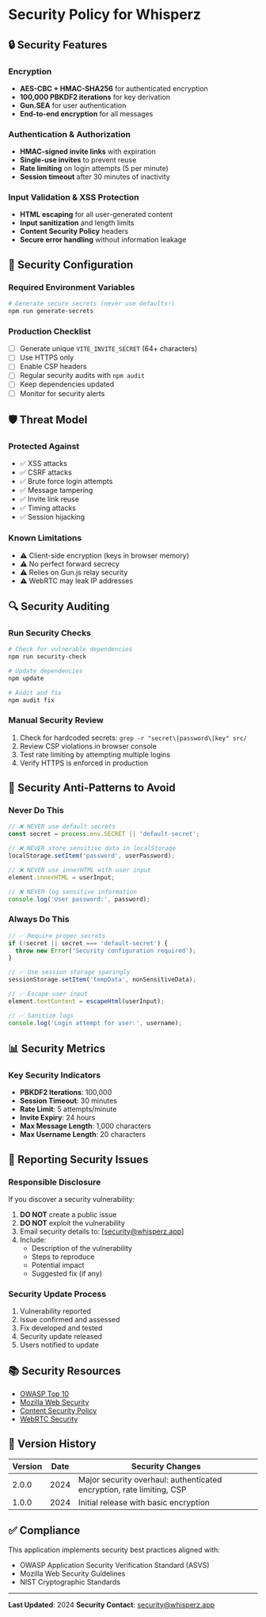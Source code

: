 # Security Policy for Whisperz

## 🔒 Security Features

### Encryption
- **AES-CBC + HMAC-SHA256** for authenticated encryption
- **100,000 PBKDF2 iterations** for key derivation
- **Gun.SEA** for user authentication
- **End-to-end encryption** for all messages

### Authentication & Authorization
- **HMAC-signed invite links** with expiration
- **Single-use invites** to prevent reuse
- **Rate limiting** on login attempts (5 per minute)
- **Session timeout** after 30 minutes of inactivity

### Input Validation & XSS Protection
- **HTML escaping** for all user-generated content
- **Input sanitization** and length limits
- **Content Security Policy** headers
- **Secure error handling** without information leakage

## 🚨 Security Configuration

### Required Environment Variables

```bash
# Generate secure secrets (never use defaults!)
npm run generate-secrets
```

### Production Checklist

- [ ] Generate unique `VITE_INVITE_SECRET` (64+ characters)
- [ ] Use HTTPS only
- [ ] Enable CSP headers
- [ ] Regular security audits with `npm audit`
- [ ] Keep dependencies updated
- [ ] Monitor for security alerts

## 🛡️ Threat Model

### Protected Against
- ✅ XSS attacks
- ✅ CSRF attacks
- ✅ Brute force login attempts
- ✅ Message tampering
- ✅ Invite link reuse
- ✅ Timing attacks
- ✅ Session hijacking

### Known Limitations
- ⚠️ Client-side encryption (keys in browser memory)
- ⚠️ No perfect forward secrecy
- ⚠️ Relies on Gun.js relay security
- ⚠️ WebRTC may leak IP addresses

## 🔍 Security Auditing

### Run Security Checks
```bash
# Check for vulnerable dependencies
npm run security-check

# Update dependencies
npm update

# Audit and fix
npm audit fix
```

### Manual Security Review
1. Check for hardcoded secrets: `grep -r "secret\|password\|key" src/`
2. Review CSP violations in browser console
3. Test rate limiting by attempting multiple logins
4. Verify HTTPS is enforced in production

## 🚫 Security Anti-Patterns to Avoid

### Never Do This
```javascript
// ❌ NEVER use default secrets
const secret = process.env.SECRET || 'default-secret';

// ❌ NEVER store sensitive data in localStorage
localStorage.setItem('password', userPassword);

// ❌ NEVER use innerHTML with user input
element.innerHTML = userInput;

// ❌ NEVER log sensitive information
console.log('User password:', password);
```

### Always Do This
```javascript
// ✅ Require proper secrets
if (!secret || secret === 'default-secret') {
  throw new Error('Security configuration required');
}

// ✅ Use session storage sparingly
sessionStorage.setItem('tempData', nonSensitiveData);

// ✅ Escape user input
element.textContent = escapeHtml(userInput);

// ✅ Sanitize logs
console.log('Login attempt for user:', username);
```

## 📊 Security Metrics

### Key Security Indicators
- **PBKDF2 Iterations**: 100,000
- **Session Timeout**: 30 minutes
- **Rate Limit**: 5 attempts/minute
- **Invite Expiry**: 24 hours
- **Max Message Length**: 1,000 characters
- **Max Username Length**: 20 characters

## 🐛 Reporting Security Issues

### Responsible Disclosure

If you discover a security vulnerability:

1. **DO NOT** create a public issue
2. **DO NOT** exploit the vulnerability
3. Email security details to: [security@whisperz.app]
4. Include:
   - Description of the vulnerability
   - Steps to reproduce
   - Potential impact
   - Suggested fix (if any)

### Security Update Process

1. Vulnerability reported
2. Issue confirmed and assessed
3. Fix developed and tested
4. Security update released
5. Users notified to update

## 📚 Security Resources

- [OWASP Top 10](https://owasp.org/www-project-top-ten/)
- [Mozilla Web Security](https://infosec.mozilla.org/guidelines/web_security)
- [Content Security Policy](https://developer.mozilla.org/en-US/docs/Web/HTTP/CSP)
- [WebRTC Security](https://webrtc-security.github.io/)

## 🔄 Version History

| Version | Date | Security Changes |
|---------|------|-----------------|
| 2.0.0 | 2024 | Major security overhaul: authenticated encryption, rate limiting, CSP |
| 1.0.0 | 2024 | Initial release with basic encryption |

## ✅ Compliance

This application implements security best practices aligned with:
- OWASP Application Security Verification Standard (ASVS)
- Mozilla Web Security Guidelines
- NIST Cryptographic Standards

---

**Last Updated**: 2024
**Security Contact**: security@whisperz.app